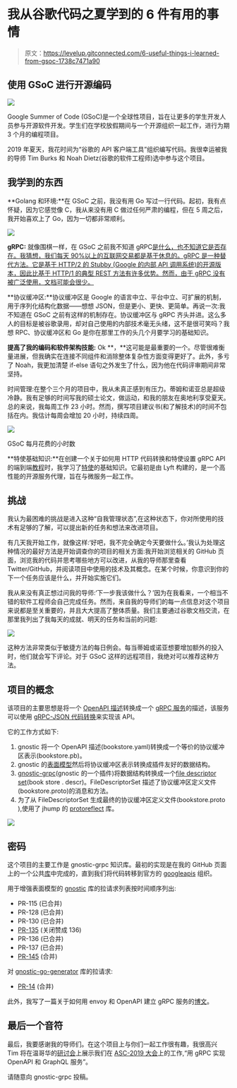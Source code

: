 # 我从谷歌代码之夏学到的 6 件有用的事情

> 原文：<https://levelup.gitconnected.com/6-useful-things-i-learned-from-gsoc-1738c7471a90>

## 使用 GSoC 进行开源编码

![](img/f5e77730116df72b2d2638b46dd0b043.png)

Google Summer of Code (GSoC)是一个全球性项目，旨在让更多的学生开发人员参与开源软件开发。学生们在学校放假期间与一个开源组织一起工作，进行为期 3 个月的编程项目。

2019 年夏天，我花时间为“谷歌的 API 客户端工具”组织编写代码。我很幸运被我的导师 Tim Burks 和 Noah Dietz(谷歌的软件工程师)选中参与这个项目。

## 我学到的东西

**Golang 和环境:**在 GSoC 之前，我没有用 Go 写过一行代码。起初，我有点怀疑，因为它感觉像 C，我从来没有用 C 做过任何严肃的编程，但在 5 周之后，我开始喜欢上了 Go，因为一切都非常顺利。

![](img/4cc2361e849b6d1e542a1df8e4111aa4.png)

**gRPC:** 就像围棋一样，在 GSoC 之前我不知道 gRPC[是什么，也不知道它是否存在。我猜想，我们每天 90%以上的互联网交易都是基于休息的。gRPC 是一种替代方法。它是基于 HTTP/2 的 Stubby (Google 的内部 API 调用系统)的开源版本，因此比基于 HTTP/1 的典型 REST 方法有许多优势。然而，由于 gRPC 没有被广泛使用，文档可能会很少。](https://grpc.io/)

**协议缓冲区:**协议缓冲区是 Google 的语言中立、平台中立、可扩展的机制，用于序列化结构化数据——想想 JSON，但是更小、更快、更简单。再说一次:我不知道在 GSoC 之前有这样的机制存在。协议缓冲区与 gRPC 齐头并进。这么多人的目标是被谷歌录用，却对自己使用的内部技术毫无头绪，这不是很可笑吗？我想 RPC、协议缓冲区和 Go 是你在那里工作的头几个月要学习的基础知识。

**提高了我的编码和软件架构技能:** Ok **，**这可能是最重要的一个。尽管很难衡量进展，但我确实在连接不同组件和消除整体复杂性方面变得更好了。此外，多亏了 Noah，我更加清楚 if-else 语句之外发生了什么，因为他在代码评审期间非常坚持。

时间管理:在整个三个月的项目中，我从未真正感到有压力。蒂姆和诺亚总是超级冷静。我有足够的时间写我的硕士论文，做运动，和我的朋友在奥地利享受夏天。总的来说，我每周工作 23 小时。然而，撰写项目建议书(和了解技术)的时间不包括在内。我估计每周会增加 20 小时，持续四周。

![](img/87346009d4a41675ef32a7adbab92956.png)

GSoC 每月花费的小时数

**特使基础知识:**在创建一个关于如何用 HTTP 代码转换和特使设置 gRPC API 的端到端[教程](https://github.com/googleapis/gnostic-grpc/tree/master/examples/end-to-end)时，我学习了[特使](https://www.envoyproxy.io/)的基础知识。它最初是由 Lyft 构建的，是一个高性能的开源服务代理，旨在与微服务一起工作。

## 挑战

我认为最困难的挑战是进入这种“自我管理状态”,在这种状态下，你对所使用的技术有足够的了解，可以提出新的任务和想法来改进项目。

有几天我开始工作，就像这样:‘好吧，我不完全确定今天要做什么。’我认为处理这种情况的最好方法是开始调查你的项目的相关方面:我开始浏览相关的 GitHub 页面，浏览我的代码并思考哪些地方可以改进，从我的导师那里查看 Twitter/GitHub，并阅读项目中使用的技术及其概念。在某个时候，你意识到你的下一个任务应该是什么，并开始实施它们。

我从来没有真正想过问我的导师:‘下一步我该做什么？’因为在我看来，一个相当不错的软件工程师会自己完成任务。然而，来自我的导师们的每一点信息对这个项目来说都是至关重要的，并且大大提高了整体质量。我们主要通过谷歌文档交流，在那里我列出了我每天的成就、明天的任务和当前的问题:

![](img/b2e41703abd2467edb4189d6fe8e9118.png)

这种方法非常类似于敏捷方法的每日例会。每当蒂姆或诺亚想要增加额外的投入时，他们就会写下评论。对于 GSoC 这样的远程项目，我绝对可以推荐这种方法。

## 项目的概念

该项目的主要思想是将一个 [OpenAPI 描述](https://swagger.io/docs/specification/about/)转换成一个 [gRPC 服务](https://grpc.io/docs/guides/concepts/)的描述，该服务可以使用 [gRPC-JSON 代码转换](https://github.com/googleapis/googleapis/blob/master/google/api/http.proto)来实现该 API。

它的工作方式如下:

1.  gnostic 将一个 OpenAPI 描述(bookstore.yaml)转换成一个等价的协议缓冲区表示(bookstore.pb)。
2.  gnostic 的[表面模型](https://github.com/googleapis/gnostic/tree/master/surface)然后将协议缓冲区表示转换成插件友好的数据结构。
3.  [gnostic-grpc](http://www.github.com/googleapis/gnostic-grpc)(gnostic 的一个插件)将数据结构转换成一个[file descriptor set](https://godoc.org/github.com/golang/protobuf/protoc-gen-go/descriptor#FileDescriptorSet)(book store . descr)。FileDescriptorSet 描述了协议缓冲区定义文件(bookstore.proto)的消息和方法。
4.  为了从 FileDescriptorSet 生成最终的协议缓冲区定义文件(bookstore.proto ),使用了 jhump 的 [protoreflect](https://github.com/jhump/protoreflect) 库。

![](img/714e0f9c1c974b8076968cd0befed671.png)

## 密码

这个项目的主要工作是 gnostic-grpc 知识库。最初的实现是在我的 GitHub 页面上的一个公共[库](https://github.com/LorenzHW/gnostic-grpc-deprecated)中完成的，直到我们将代码转移到官方的 [googleapis](http://github.com/googleapis) 组织。

用于增强表面模型的 [gnostic](http://www.github.com/googleapis/gnostic) 库的拉请求列表按时间顺序列出:

*   PR-115 (已合并)
*   PR-128 (已合并)
*   PR-130 (已合并)
*   [PR-135](https://github.com/googleapis/gnostic/pull/135) (关闭赞成 136)
*   PR-136 (已合并)
*   PR-137 (已合并)
*   [PR-145](https://github.com/googleapis/gnostic/pull/145) (合并)

对 [gnostic-go-generator](https://github.com/googleapis/gnostic-go-generator) 库的拉请求:

*   [PR-14](https://github.com/googleapis/gnostic-go-generator/pull/14) (合并)

此外，我写了一篇关于如何用 envoy 和 OpenAPI 建立 gRPC 服务的[博文](https://medium.com/@lorenzhofmann.w)。

## 最后一个音符

最后，我要感谢我的导师们。在这个项目上与你们一起工作很有趣，我很高兴 Tim 将在温哥华的[研讨会](https://sched.co/T6u9)上展示我们在 [ASC-2019 大会](https://events.linuxfoundation.org/events/asc-2019/)上的工作,“用 gRPC 实现 OpenAPI 和 GraphQL 服务”。

请随意向 gnostic-grpc 投稿。